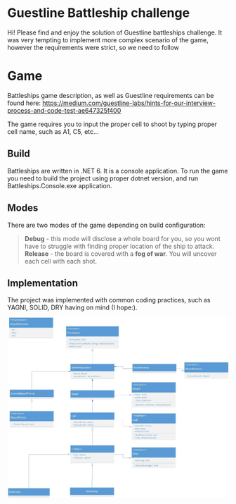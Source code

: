 # Guestline Battleship challenge

Hi! Please find and enjoy the solution of Guestline battleships challenge. It was very tempting to implement more complex scenario of the game, however the requirements were strict, so we need to follow

# Game

Battleships game description, as well as Guestline requirements can be found here: https://medium.com/guestline-labs/hints-for-our-interview-process-and-code-test-ae647325f400

The game requires you to input the proper cell to shoot by typing proper cell name, such as A1, C5, etc...


## Build
Battleships are written in .NET 6. It is a console application. To run the game you need to build the project using proper dotnet version, and run Battleships.Console.exe application.

## Modes

There are two modes of the game depending on build configuration:
> **Debug** - this mode will disclose a whole board for you, so you wont have to struggle with finding proper location of the ship to attack.
> **Release** - the board is covered with a **fog of war**. You will uncover each cell with each shot.

## Implementation

The project was implemented with common coding practices, such as YAGNI, SOLID, DRY having on mind (I hope:).

![Alt text](./UML%20Class%20Diagram.jpg?raw=true "UML Class Diagram")